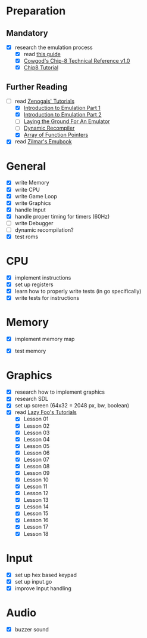 # Preparation
## Mandatory

* [x] research the emulation process
  * [x] read [this guide](http://www.multigesture.net/articles/how-to-write-an-emulator-chip-8-interpreter/)
  * [x] [Cowgod's Chip-8 Technical Reference v1.0](http://devernay.free.fr/hacks/chip8/C8TECH10.HTM)
  * [x] [Chip8 Tutorial](http://www.multigesture.net/wp-content/uploads/mirror/goldroad/chip8.shtml)

## Further Reading
* [ ] read [Zenogais' Tutorials](http://www.multigesture.net/wp-content/uploads/mirror/zenogais/Tutorials.htm)
  * [x] [Introduction to Emulation Part 1](http://www.multigesture.net/wp-content/uploads/mirror/zenogais/EmuDoc1.htm)
  * [x] [Introduction to Emulation Part 2](http://www.multigesture.net/wp-content/uploads/mirror/zenogais/EmuDoc2.html) 
  * [ ] [Laying the Ground For An Emulator](http://www.multigesture.net/wp-content/uploads/mirror/zenogais/GroundWork.html) 
  * [ ] [Dynamic Recompiler](http://www.multigesture.net/wp-content/uploads/mirror/zenogais/Dynamic%20Recompiler.html)
  * [x] [Array of Function Pointers](http://www.multigesture.net/wp-content/uploads/mirror/zenogais/FunctionPointers.htm) 
* [x] read [Zilmar's Emubook](http://emubook.emulation64.com/)

# General 
* [x] write Memory
* [x] write CPU
* [x] write Game Loop
* [x] write Graphics
* [x] handle Input
* [x] handle proper timing for timers (60Hz)
* [ ] write Debugger
* [ ] dynamic recompilation?
* [x] test roms  

# CPU
* [x] implement instructions
* [x] set up registers
* [x] learn how to properly write tests (in go specifically)
* [x] write tests for instructions

# Memory
* [x] implement memory map
* [x] test memory


# Graphics
* [x] research how to implement graphics
* [x] research SDL
* [x] set up screen (64x32 = 2048 px, bw, boolean)
* [x] read [Lazy Foo's Tutorials](http://lazyfoo.net/tutorials/SDL/)  
  * [x] Lesson 01
  * [x] Lesson 02
  * [x] Lesson 03
  * [x] Lesson 04
  * [x] Lesson 05
  * [x] Lesson 06
  * [x] Lesson 07
  * [x] Lesson 08
  * [x] Lesson 09
  * [x] Lesson 10
  * [x] Lesson 11
  * [x] Lesson 12
  * [x] Lesson 13
  * [x] Lesson 14
  * [x] Lesson 15
  * [x] Lesson 16
  * [x] Lesson 17
  * [x] Lesson 18

# Input
* [x] set up hex based keypad
* [x] set up input.go
* [x] improve Input handling

# Audio
* [x] buzzer sound
